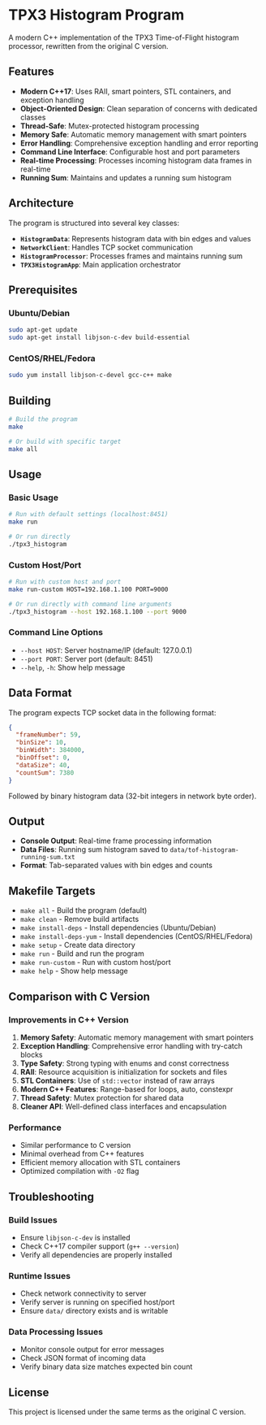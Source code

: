 # TPX3 Histogram Program

A modern C++ implementation of the TPX3 Time-of-Flight histogram processor, rewritten from the original C version.

## Features

- **Modern C++17**: Uses RAII, smart pointers, STL containers, and exception handling
- **Object-Oriented Design**: Clean separation of concerns with dedicated classes
- **Thread-Safe**: Mutex-protected histogram processing
- **Memory Safe**: Automatic memory management with smart pointers
- **Error Handling**: Comprehensive exception handling and error reporting
- **Command Line Interface**: Configurable host and port parameters
- **Real-time Processing**: Processes incoming histogram data frames in real-time
- **Running Sum**: Maintains and updates a running sum histogram

## Architecture

The program is structured into several key classes:

- **`HistogramData`**: Represents histogram data with bin edges and values
- **`NetworkClient`**: Handles TCP socket communication
- **`HistogramProcessor`**: Processes frames and maintains running sum
- **`TPX3HistogramApp`**: Main application orchestrator

## Prerequisites

### Ubuntu/Debian
```bash
sudo apt-get update
sudo apt-get install libjson-c-dev build-essential
```

### CentOS/RHEL/Fedora
```bash
sudo yum install libjson-c-devel gcc-c++ make
```

## Building

```bash
# Build the program
make

# Or build with specific target
make all
```

## Usage

### Basic Usage
```bash
# Run with default settings (localhost:8451)
make run

# Or run directly
./tpx3_histogram
```

### Custom Host/Port
```bash
# Run with custom host and port
make run-custom HOST=192.168.1.100 PORT=9000

# Or run directly with command line arguments
./tpx3_histogram --host 192.168.1.100 --port 9000
```

### Command Line Options
- `--host HOST`: Server hostname/IP (default: 127.0.0.1)
- `--port PORT`: Server port (default: 8451)
- `--help`, `-h`: Show help message

## Data Format

The program expects TCP socket data in the following format:

```json
{
  "frameNumber": 59,
  "binSize": 10,
  "binWidth": 384000,
  "binOffset": 0,
  "dataSize": 40,
  "countSum": 7380
}
```

Followed by binary histogram data (32-bit integers in network byte order).

## Output

- **Console Output**: Real-time frame processing information
- **Data Files**: Running sum histogram saved to `data/tof-histogram-running-sum.txt`
- **Format**: Tab-separated values with bin edges and counts

## Makefile Targets

- `make all` - Build the program (default)
- `make clean` - Remove build artifacts
- `make install-deps` - Install dependencies (Ubuntu/Debian)
- `make install-deps-yum` - Install dependencies (CentOS/RHEL/Fedora)
- `make setup` - Create data directory
- `make run` - Build and run the program
- `make run-custom` - Run with custom host/port
- `make help` - Show help message

## Comparison with C Version

### Improvements in C++ Version

1. **Memory Safety**: Automatic memory management with smart pointers
2. **Exception Handling**: Comprehensive error handling with try-catch blocks
3. **Type Safety**: Strong typing with enums and const correctness
4. **RAII**: Resource acquisition is initialization for sockets and files
5. **STL Containers**: Use of `std::vector` instead of raw arrays
6. **Modern C++ Features**: Range-based for loops, auto, constexpr
7. **Thread Safety**: Mutex protection for shared data
8. **Cleaner API**: Well-defined class interfaces and encapsulation

### Performance

- Similar performance to C version
- Minimal overhead from C++ features
- Efficient memory allocation with STL containers
- Optimized compilation with `-O2` flag

## Troubleshooting

### Build Issues
- Ensure `libjson-c-dev` is installed
- Check C++17 compiler support (`g++ --version`)
- Verify all dependencies are properly installed

### Runtime Issues
- Check network connectivity to server
- Verify server is running on specified host/port
- Ensure `data/` directory exists and is writable

### Data Processing Issues
- Monitor console output for error messages
- Check JSON format of incoming data
- Verify binary data size matches expected bin count

## License

This project is licensed under the same terms as the original C version.